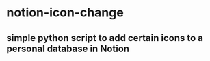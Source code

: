 # notion-icon-change

## simple python script to add certain icons to a personal database in Notion
